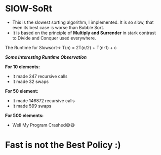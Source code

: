 # SlOW-SoRt


* This is the slowest sorting algorithm, I implemented. It is so slow, that even its best case is worse than Bubble Sort.
* It is based on the principle of **Multiply and Surrender** in stark contrast to Divide and Conquer used everywhere.  

The Runtime for Slowsort->   T(n) = 2T(n/2) + T(n-1) + c
  
  
**_Some Interesting Runtime Observation_**

**For 10 elements:**
- It made 247 recursive calls
- It made 32 swaps 

**For 50 element:**
- It made 146872 recursive calls
- It made 599 swaps 

**For 500 elements:**
- Well My Program Crashed😅😅



# Fast is not the Best Policy :)
